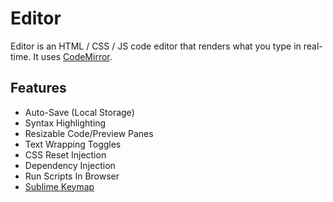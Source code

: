 # Editor

Editor is an HTML / CSS / JS code editor that renders what you type in real-time. It uses [CodeMirror](https://codemirror.net/).

## Features

- Auto-Save (Local Storage)
- Syntax Highlighting
- Resizable Code/Preview Panes
- Text Wrapping Toggles
- CSS Reset Injection
- Dependency Injection
- Run Scripts In Browser
- [Sublime Keymap](https://codemirror.net/demo/sublime.html)
